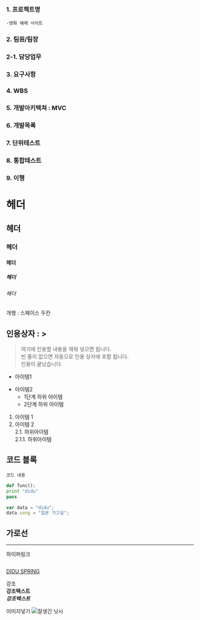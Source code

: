 ### 1. 프로젝트명
    -영화 예매 사이트  

### 2. 팀원/팀장

### 2-1. 담당업무

### 3. 요구사항

### 4. WBS

### 5. 개발아키텍쳐 : MVC

### 6. 개발목록

### 7. 단위테스트

### 8. 통합테스트

### 9. 이행

# 헤더
## 헤더
### 헤더
#### 헤더
##### 헤더
###### 헤더

개행 : 스페이스 두칸

## 인용상자 : >
> 여기에 인용할 내용을 채워 넣으면 됩니다.  
빈 줄이 없으면 자동으로 인용 상자에 포함 됩니다.  
인용이 끝났습니다.

- 아이템1
+ 아이템2
  - 1단계 하위 아이템
  + 2단계 하위 아이템
  
1. 아이템 1  
2. 아이템 2  
  2.1. 하위아이템  
    2.1.1. 하위아이템  

## 코드 블록
``` 프로그래밍 언어이름
코드 내용
```

```python
def func();
print "didu"
pass
```

```javascript
var data = "didu";
data.song = "일본 가고싶";
```

가로선
---
***


하이퍼링크  
```[링크텍스트](URL "설명")  
```
[DIDU SPRING](https://www.naver.com/ "네이버")  

강조  
__강조텍스트__  
___강조텍스트___  


이미지넣기
![잘생긴 닛시](https://github.com/ParkDiDu/eHRGit0101/blob/master/eHRGit0101/src/2a0b3e25d0f365aca4b4577f1b5643737f41a5026ff392c35a04844ee92bf5f5aa06ab1ab3a54092ed8aa78735fa7be9c1824740f2d6cbd35ada53afbff77ff7fc76cd545cd2a9e22e02ed7b5ee70bb20d1ec3e777867787b49320b7ab32c7b6.jpeg,"닛시")

